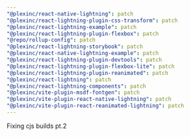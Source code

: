 ```yaml
---
"@plexinc/react-native-lightning": patch
"@plexinc/react-lightning-plugin-css-transform": patch
"@plexinc/react-lightning-example": patch
"@plexinc/react-lightning-plugin-flexbox": patch
"@repo/rollup-config": patch
"@plexinc/react-lightning-storybook": patch
"@plexinc/react-native-lightning-example": patch
"@plexinc/react-lightning-plugin-devtools": patch
"@plexinc/react-lightning-plugin-flexbox-lite": patch
"@plexinc/react-lightning-plugin-reanimated": patch
"@plexinc/react-lightning": patch
"@plexinc/react-lightning-components": patch
"@plexinc/vite-plugin-msdf-fontgen": patch
"@plexinc/vite-plugin-react-native-lightning": patch
"@plexinc/vite-plugin-react-reanimated-lightning": patch
---
```


Fixing cjs builds pt.2
